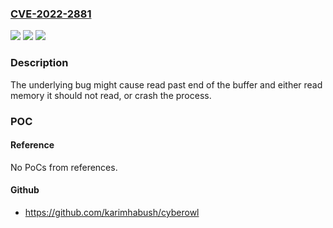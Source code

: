 ### [CVE-2022-2881](https://cve.mitre.org/cgi-bin/cvename.cgi?name=CVE-2022-2881)
![](https://img.shields.io/static/v1?label=Product&message=BIND9&color=blue)
![](https://img.shields.io/static/v1?label=Version&message=n%2Fa&color=blue)
![](https://img.shields.io/static/v1?label=Vulnerability&message=In%20BIND%209.18.0%20-%3E%209.18.6%20and%20versions%209.19.0%20-%3E%209.19.4%20of%20the%20BIND%209.19%20development%20branch%2C%20when%20an%20HTTP%20connection%20was%20reused%20to%20request%20statistics%20from%20the%20stats%20channel%2C%20the%20content%20length%20of%20successive%20responses%20could%20grow%20in%20size%20past%20the%20end%20of%20the%20allocated%20buffer.&color=brighgreen)

### Description

The underlying bug might cause read past end of the buffer and either read memory it should not read, or crash the process.

### POC

#### Reference
No PoCs from references.

#### Github
- https://github.com/karimhabush/cyberowl

